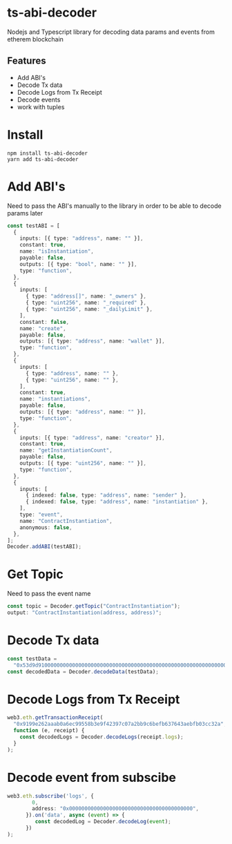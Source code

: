 # ts-abi-decoder

Nodejs and Typescript library for decoding data params and events from etherem blockchain

## Features

- Add ABI's
- Decode Tx data
- Decode Logs from Tx Receipt
- Decode events
- work with tuples

# Install

```
npm install ts-abi-decoder
yarn add ts-abi-decoder
```

# Add ABI's

Need to pass the ABI's manually to the library in order to be able to decode params later

```ts
const testABI = [
  {
    inputs: [{ type: "address", name: "" }],
    constant: true,
    name: "isInstantiation",
    payable: false,
    outputs: [{ type: "bool", name: "" }],
    type: "function",
  },
  {
    inputs: [
      { type: "address[]", name: "_owners" },
      { type: "uint256", name: "_required" },
      { type: "uint256", name: "_dailyLimit" },
    ],
    constant: false,
    name: "create",
    payable: false,
    outputs: [{ type: "address", name: "wallet" }],
    type: "function",
  },
  {
    inputs: [
      { type: "address", name: "" },
      { type: "uint256", name: "" },
    ],
    constant: true,
    name: "instantiations",
    payable: false,
    outputs: [{ type: "address", name: "" }],
    type: "function",
  },
  {
    inputs: [{ type: "address", name: "creator" }],
    constant: true,
    name: "getInstantiationCount",
    payable: false,
    outputs: [{ type: "uint256", name: "" }],
    type: "function",
  },
  {
    inputs: [
      { indexed: false, type: "address", name: "sender" },
      { indexed: false, type: "address", name: "instantiation" },
    ],
    type: "event",
    name: "ContractInstantiation",
    anonymous: false,
  },
];
Decoder.addABI(testABI);
```

# Get Topic

Need to pass the event name

```ts
const topic = Decoder.getTopic("ContractInstantiation");
output: "ContractInstantiation(address, address)";
```

# Decode Tx data

```ts
const testData =
  "0x53d9d9100000000000000000000000000000000000000000000000000000000000000060000000000000000000000000000000000000000000000000000000000000000100000000000000000000000000000000000000000000000000000000000000000000000000000000000000000000000000000000000000000000000000000002000000000000000000000000a6d9c5f7d4de3cef51ad3b7235d79ccc95114de5000000000000000000000000a6d9c5f7d4de3cef51ad3b7235d79ccc95114daa";
const decodedData = Decoder.decodeData(testData);
```

# Decode Logs from Tx Receipt

```ts
web3.eth.getTransactionReceipt(
  "0x9199e262aaab0a6ec99558b3e9f42397c07a2bb9c6befb637643aebfb03cc32a",
  function (e, receipt) {
    const decodedLogs = Decoder.decodeLogs(receipt.logs);
  }
);
```

# Decode event from subscibe

```ts
web3.eth.subscribe('logs', {
        0,
        address: "0x0000000000000000000000000000000000000000",
      }).on('data', async (event) => {
         const decodedLog = Decoder.decodeLog(event);
      })
);
```
